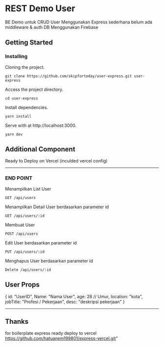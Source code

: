 # REST Demo User

BE Demo untuk CRUD User
Menggunakan Express sederhana belum ada middleware & auth
DB Menggunakan Firebase

## Getting Started

### Installing

Cloning the project.

```
git clone https://github.com/skipfortoday/user-express.git user-express
```

Access the project directory.

```
cd user-express
```

Install dependencies.

```
yarn install
```

Serve with at http://localhost:3000.

```
yarn dev
```

## Additional Component

Ready to Deploy on Vercel (inculded vercel config)

---

### END POINT

Menampilkan List User

```
GET /api/users
```

Menampilkan Detail User berdasarkan parameter id

```
GET /api/users/:id
```

Membuat User

```
POST /api/users
```

Edit User berdasarkan parameter id

```
PUT /api/users/:id
```

Menghapus User berdasarkan parameter id

```
Delete /api/users/:id
```

## User Props

{
id: "UserID",
Name: "Nama User",
age: 28 // Umur,
location: "kota",
jobTitle: "Profesi / Pekerjaan",
desc: "deskripsi pekerjaan"
}

---

## Thanks

for boilerplate express ready deploy to vercel
https://github.com/hatuanem199801/express-vercel.git"
